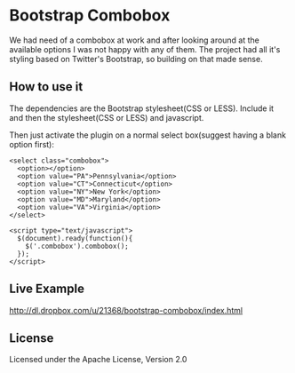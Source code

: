 # Bootstrap Combobox

We had need of a combobox at work and after looking around at the available options I was not happy with any of them.  The project had all it's styling based on Twitter's Bootstrap, so building on that made sense.

## How to use it

The dependencies are the Bootstrap stylesheet(CSS or LESS).  Include it and then the stylesheet(CSS or LESS) and javascript.

Then just activate the plugin on a normal select box(suggest having a blank option first):

    <select class="combobox">
      <option></option>
      <option value="PA">Pennsylvania</option>
      <option value="CT">Connecticut</option>
      <option value="NY">New York</option>
      <option value="MD">Maryland</option>
      <option value="VA">Virginia</option>
    </select>

    <script type="text/javascript">
      $(document).ready(function(){
        $('.combobox').combobox();
      });
    </script>

## Live Example

http://dl.dropbox.com/u/21368/bootstrap-combobox/index.html

## License

Licensed under the Apache License, Version 2.0
